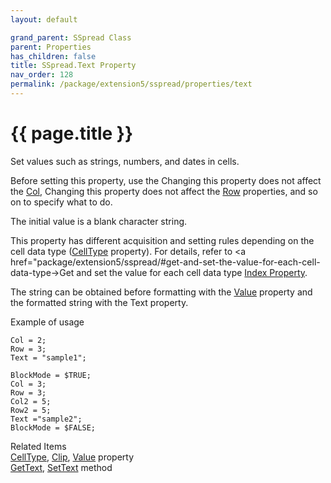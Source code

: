 ```yaml
---
layout: default

grand_parent: SSpread Class
parent: Properties
has_children: false
title: SSpread.Text Property
nav_order: 128
permalink: /package/extension5/sspread/properties/text
---
```

# {{ page.title }}

Set values such as strings, numbers, and dates in cells.

Before setting this property, use the 
Changing this property does not affect the <a href="/package/extension5/sspread/properties/col">Col</a>, 
Changing this property does not affect the <a href="/package/extension5/sspread/properties/row">Row</a> properties, and so on to specify what to do.

The initial value is a blank character string.

This property has different acquisition and setting rules depending on the cell data type (<a href="/package/extension5/sspread/properties/celltype">CellType</a> property).
For details, refer to <a href="package/extension5/sspread/#get-and-set-the-value-for-each-cell-data-type->Get and set the value for each cell data type</a> 
<a href="package/extension5/sspread/#index-property-">Index Property</a>.

The string can be obtained before formatting with the <a href="/package/extension5/sspread/properties/value">Value</a> property and the formatted string with the Text property.

Example of usage<br>
```
Col = 2;
Row = 3;
Text = "sample1";
 
BlockMode = $TRUE;
Col = 3;
Row = 3;
Col2 = 5;
Row2 = 5;
Text ="sample2";
BlockMode = $FALSE;
```

Related Items<br>
<a href="/package/extension5/sspread/properties/celltype">CellType</a>, <a href="/package/extension5/sspread/properties/clip">Clip</a>, <a href="/package/extension5/sspread/properties/value">Value</a>  property<br>
<a href="/package/extension5/sspread/methods/gettext">GetText</a>, <a href="/package/extension5/sspread/methods/settext">SetText</a> method
